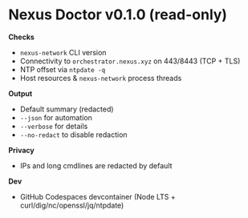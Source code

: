 # Nexus Doctor v0.1.0 (read-only)

**Checks**
- `nexus-network` CLI version
- Connectivity to `orchestrator.nexus.xyz` on 443/8443 (TCP + TLS)
- NTP offset via `ntpdate -q`
- Host resources & `nexus-network` process threads

**Output**
- Default summary (redacted)
- `--json` for automation
- `--verbose` for details
- `--no-redact` to disable redaction

**Privacy**
- IPs and long cmdlines are redacted by default

**Dev**
- GitHub Codespaces devcontainer (Node LTS + curl/dig/nc/openssl/jq/ntpdate)
